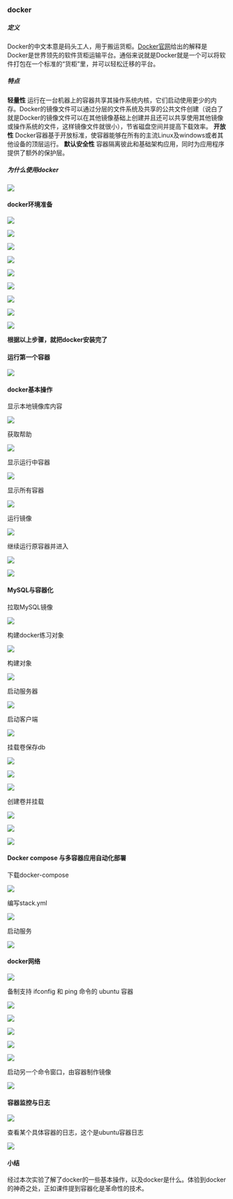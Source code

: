 ### docker

##### 定义

Docker的中文本意是码头工人，用于搬运货柜。[Docker官网](https://www.docker.com/)给出的解释是Docker是世界领先的软件货柜运输平台。通俗来说就是Docker就是一个可以将软件打包在一个标准的“货柜”里，并可以轻松迁移的平台。

##### 特点

**轻量性**
运行在一台机器上的容器共享其操作系统内核，它们启动使用更少的内存。Docker的镜像文件可以通过分层的文件系统及共享的公共文件创建（说白了就是Docker的镜像文件可以在其他镜像基础上创建并且还可以共享使用其他镜像或操作系统的文件，这样镜像文件就很小），节省磁盘空间并提高下载效率。
**开放性**
Docker容器基于开放标准，使容器能够在所有的主流Linux及windows或者其他设备的顶层运行。
**默认安全性**
容器隔离彼此和基础架构应用，同时为应用程序提供了额外的保护层。

##### 为什么使用docker

![](img/44.PNG)

#### docker环境准备

![](img/1.PNG)

![](img/2.PNG)

![](img/3.PNG)

![](img/4.PNG)

![](img/5.PNG)

![](img/6.PNG)

![](img/7.PNG)

![](img/8.PNG)

![](img/11.PNG)

**根据以上步骤，就把docker安装完了**

#### 运行第一个容器

![](img/12.PNG)

#### docker基本操作

显示本地镜像库内容

![](img/13.PNG)

获取帮助

![](img/14.PNG)

显示运行中容器

![](img/15.PNG)

显示所有容器

![](img/16.PNG)

运行镜像

![](img/17.PNG)

继续运行原容器并进入

![](img/18.PNG)

![](img/19.PNG)

#### MySQL与容器化

拉取MySQL镜像

![](img/20.PNG)

构建docker练习对象

![](img/21.PNG)

构建对象

![](img/22.PNG)

启动服务器

![](img/23.PNG)

启动客户端

![](img/24.PNG)

挂载卷保存db

![](img/25.PNG)

![](img/26.PNG)

![](img/27.PNG)

创建卷并挂载

![](img/28.PNG)

![](img/29.PNG)

![](img/30.PNG)

#### Docker compose 与多容器应用自动化部署

下载docker-compose

![](img/32.PNG)

编写stack.yml

![](img/31.PNG)

启动服务

![](img/33.PNG)

#### docker网络

![](img/34.PNG)

备制支持 ifconfig 和 ping 命令的 ubuntu 容器

![](img/37.PNG)

![](img/38.PNG)

![](img/39.PNG)

![](img/40.PNG)

![](img/41.PNG)

启动另一个命令窗口，由容器制作镜像

![](img/42.PNG)

#### 容器监控与日志

![](img/35.PNG)

查看某个具体容器的日志，这个是ubuntu容器日志

![](img/43.PNG)

#### 小结

经过本次实验了解了docker的一些基本操作，以及docker是什么。体验到docker的神奇之处，正如课件提到容器化是革命性的技术。